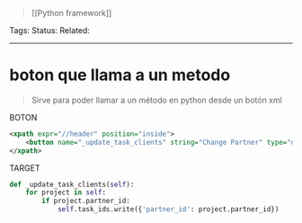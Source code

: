 > [[Python framework]]

Tags: 
Status: 
Related: 

___

# boton que llama a un metodo

> Sirve para poder llamar a un método en python desde un botón xml

BOTON
```xml
<xpath expr="//header" position="inside">  
    <button name="_update_task_clients" string="Change Partner" type="object" class="btn-primary"/>  
</xpath>
```

TARGET
```python
def _update_task_clients(self):  
    for project in self:  
        if project.partner_id:  
            self.task_ids.write({'partner_id': project.partner_id})
```